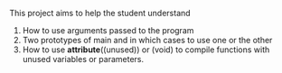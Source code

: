 This project aims to help the student understand

1) How to use arguments passed to the program
2) Two prototypes of main and in which cases to use one or the other
3) How to use __attribute__((unused)) or (void) to compile functions with unused variables or parameters.
